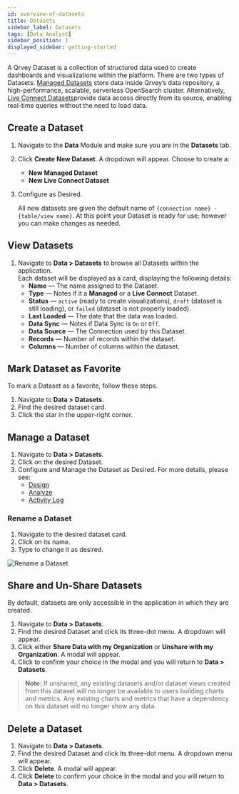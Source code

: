 ```yaml
---
id: overview-of-datasets
title: Datasets
sidebar_label: Datasets
tags: [Data Analyst]
sidebar_position: 1
displayed_sidebar: getting-started
---
```


A Qrvey Dataset is a collection of structured data used to create dashboards and visualizations within the platform. There are two types of Datasets. [Managed Datasets](https://partners.qrvey.com/docs/composer/Working%20with%20Data/Datasets/Overview%20of%20Datasets/managed-datasets) store data inside Qrvey’s data repository, a high-performance, scalable, serverless OpenSearch cluster. Alternatively, [Live Connect Datasets](https://partners.qrvey.com/docs/composer/Working%20with%20Data/Datasets/Overview%20of%20Datasets/dslive)provide data access directly from its source, enabling real-time queries without the need to load data.

## Create a Dataset

1. Navigate to the **Data** Module and make sure you are in the **Datasets** tab.
2. Click **Create** **New Dataset**. A dropdown will appear. Choose to create a:
    - **New Managed Dataset**
    - **New Live Connect Dataset**
3. Configure as Desired. 

    All new datasets are given the default name of `{connection name} - {table/view name}`.  At this point your Dataset is ready for use; however you can make changes as needed.

## View Datasets

1. Navigate to **Data > Datasets** to browse all Datasets within the application.  
   Each dataset will be displayed as a card, displaying the following details:
    - **Name** — The name assigned to the Dataset.
    - **Type** — Notes if it a **Managed** or a **Live Connect** Dataset.
    - **Status** — `active` (ready to create visualizations), `draft` (dataset is still loading), or `failed` (dataset is not properly loaded).
    - **Last Loaded** — The date that the data was loaded.
    - **Data Sync** — Notes if Data Sync is `On` or `Off`.
    - **Data Source** — The Connection used by this Dataset.
    - **Records** — Number of records within the dataset.
    - **Columns** —  Number of columns within the dataset.

## Mark Dataset as Favorite

To mark a Dataset as a favorite, follow these steps.

1. Navigate to **Data >** **Datasets**.
2. Find the desired dataset card.
3. Click the star in the upper-right corner.

## Manage a Dataset

1. Navigate to **Data > Datasets**.
2. Click on the desired Dataset.
3. Configure and Manage the Dataset as Desired. For more details, please see:
    - [Design](https://partners.qrvey.com/docs/composer/Working%20with%20Data/Datasets/Design/intro-to-the-design-page)
    - [Analyze](https://partners.qrvey.com/docs/composer/Working%20with%20Data/Datasets/Analyze/overview-of-analyze)
    - [Activity Log](https://partners.qrvey.com/docs/composer/activity-log)

### Rename a Dataset

1. Navigate to the desired dataset card.
2. Click on its name.
3. Type to change it as desired.

![Rename a Dataset](https://s3.amazonaws.com/cdn.qrvey.com/documentation_assets/ui-docs/datasets/DatasetLive/dslive.3-8.0.png#thumbnail-40)

## Share and Un-Share Datasets

By default, datasets are only accessible in the application in which they are created.

1. Navigate to **Data > Datasets**.
2. Find the desired Dataset and click its three-dot menu. A dropdown will appear.
3. Click either **Share Data with my Organization** or **Unshare with my Organization**. A modal will appear.
4. Click to confirm your choice in the modal and you will return to **Data > Datasets**.

> **Note:** If unshared, any existing datasets and/or dataset views created from this dataset will no longer be available to users building charts and metrics. Any existing charts and metrics that have a dependency on this dataset will no longer show any data.

## Delete a Dataset

1. Navigate to **Data > Datasets**.
2. Find the desired Dataset and click its three-dot menu. A dropdown menu will appear.
3. Click **Delete**. A modal will appear.
4. Click **Delete** to confirm your choice in the modal and you will return to **Data > Datasets**.
